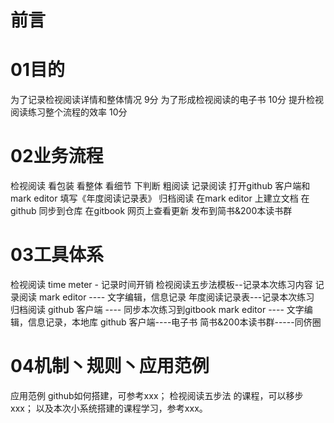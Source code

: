 # 前言

# 01目的
为了记录检视阅读详情和整体情况 9分
为了形成检视阅读的电子书 10分
提升检视阅读练习整个流程的效率 10分
# 02业务流程
检视阅读
看包装
看整体
看细节
下判断
粗阅读
记录阅读
打开github 客户端和mark editor
填写《年度阅读记录表》
归档阅读
在mark editor 上建立文档
在github 同步到仓库
在gitbook 网页上查看更新
发布到简书&200本读书群
# 03工具体系
检视阅读
time meter - 记录时间开销
检视阅读五步法模板--记录本次练习内容
记录阅读
mark editor ---- 文字编辑，信息记录
年度阅读记录表---记录本次练习
归档阅读
github 客户端 ---- 同步本次练习到gitbook
mark editor ---- 文字编辑，信息记录，本地库
github 客户端----电子书
简书&200本读书群-----同侪圈
# 04机制丶规则丶应用范例
应用范例
github如何搭建，可参考xxx；
检视阅读五步法 的课程，可以移步xxx；
以及本次小系统搭建的课程学习，参考xxx。